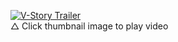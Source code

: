 [![V-Story Trailer](https://img.youtube.com/vi/IVMrzyoObPY/0.jpg)](https://www.youtube.com/watch?v=IVMrzyoObPY&feature=youtu.be)  
△ Click thumbnail image to play video
